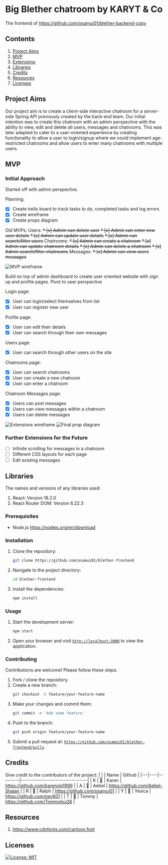 # Big Blether chatroom by KARYT & Co

The frontend of https://github.com/osamui01/blether-backend-copy

## Contents
1. [Project Aims](#project-aims)
2. [MVP](#mvp)
3. [Extensions](#extensions)
4. [Libraries](#libraries)
5. [Credits](#credits)
6. [Resources](#resources)
7. [Licenses](#licenses)

## Project Aims

Our project aim is to create a client-side interactive chatroom for a server-side Spring API previously created by the back-end team. Our initial intention was to create this chatroom with an admin perspective with the ability to view, edit and delete all users, messages and chatrooms. This was later adapted to cater to a user-oriented experience by creating functionality to allow a user to login/signup where we could implement age-restricted chatrooms and allow users to enter many chatrooms with multiple users.

## MVP

### Initial Approach

Started off with admin perspective.

Planning:
* [x] Create trello board to track tasks to do, completed tasks and log errors
* [x] Create wireframe
* [x] Create props diagram

Old MVPs:
Users:
~~* [x] Admin can delete user~~
~~* [x] Admin can enter new user details~~
~~* [x] Admin can update user details~~
~~* [x] Admin can search/filter users~~
Chatrooms:
~~* [x] Admin can create a chatroom~~
~~* [x] Admin can update chatroom details~~
~~* [x] Admin can delete a chatroom~~
~~* [x] Admin search/filter chatrooms~~
Messages:
~~* [x] Admin can view users messages~~

![MVP wireframe](assets/MvpWireframe.png)


Build on top of admin dashboard to create user oriented website with sign up and profile pages.
Pivot to user perspective

Login page:
* [x] User can login/select themselves from list
* [x] User can register new user

Profile page:
* [x] User can edit their details
* [x] User can search through their own messages

Users page:
* [x] User can search through other users on the site

Chatrooms page:
* [x] User can search chatrooms
* [x] User can create a new chatroom
* [x] User can enter a chatroom

Chatroom Messages page:
* [x] Users can post messages
* [x] Users can view messages within a chatroom
* [x] Users can delete messages

![Extensions wireframe](assets/ExtensionsWireframe.png)
![Final prop diagram](assets/PropDiagram.png)

### Further Extensions for the Future

* [ ] Infinite scrolling for messages in a chatroom
* [ ] Different CSS layouts for each page
* [ ] Edit existing messages

## Libraries

The names and versions of any libraries used:

1. React: Version 18.2.0
2. React Router DOM: Version 6.22.3

### Prerequisites

- Node.js https://nodejs.org/en/download

### Installation

1. Clone the repository:

    ```bash
    git clone https://github.com/osamui01/blether-frontend
    ```

2. Navigate to the project directory:

    ```bash
    cd blether-frontend
    ```

3. Install the dependencies:

    ```bash
    npm install
    ```

### Usage

1. Start the development server:

    ```bash
    npm start
    ```

2. Open your browser and visit [`http://localhost:3000`](http://localhost:3000) to view the application.

### Contributing

Contributions are welcome! Please follow these steps:

1. Fork / clone the repository.
2. Create a new branch: 
    ```bash
    git checkout -b feature/your-feature-name
    ```
3. Make your changes and commit them: 
    ```bash
    git commit -m 'Add some feature'
    ```
4. Push to the branch: 
    ```bash
    git push origin feature/your-feature-name
    ```
5. Submit a pull request at:  [`https://github.com/osamui01/blether-frontend/pulls`](https://github.com/osamui01/blether-frontend/pulls).

## Credits

Give credit to the contributors of the project:
|   |    |    Name     |         Github                        |
|---|----|---------|---------------------------------|
| K | 🌱 | Karen   | https://github.com/karenyip1999 |
| A | 🦧 | Aebel   | https://github.com/Aebel-Shajan |
| R | 🥕 | Ralph   | https://github.com/osamui01     |
| Y | 🐼 | Yesica  | https://github.com/ney601       |
| T | 🎋 | Tommy   | https://github.com/Tommybui28   |

## Resources

1. https://www.cdnfonts.com/cartoon.font

## Licenses

[![License: MIT](https://img.shields.io/badge/License-MIT-yellow.svg)](https://opensource.org/licenses/MIT)

